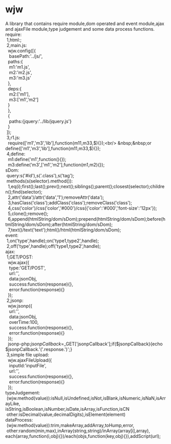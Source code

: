 # wjw
A library that contains require module,dom operated and event module,ajax and ajaxFile module,type judgement and some data process functions.
<br/>
require:<br/>
&nbsp;1,html:<script src="../lib/wjw.js" data-main="../lib/main.js" data-js="../js/r1.js" ></script>;<br/>
&nbsp;2,main.js:<br/>
&nbsp;&nbsp;wjw.config([{<br/>
&nbsp;&nbsp;&nbsp;basePath:'../js/',<br/>
&nbsp;&nbsp;paths:{<br/>
&nbsp;&nbsp;&nbsp;m1:'m1.js',<br/>
&nbsp;&nbsp;&nbsp;m2:'m2.js',<br/>
&nbsp;&nbsp;&nbsp;m3:'m3.js'<br/>
&nbsp;&nbsp;},<br/>
&nbsp;&nbsp;deps:{<br/>
&nbsp;&nbsp;&nbsp;m2:['m1'],<br/>
&nbsp;&nbsp;&nbsp;m3:['m1','m2']<br/>
&nbsp;&nbsp;}<br/>
&nbsp;&nbsp;},<br/>
&nbsp;&nbsp;{<br/>
&nbsp;&nbsp;&nbsp;paths:{jquery:'../lib/jquery.js'}<br/>
&nbsp;&nbsp;}<br/>
&nbsp;]);<br/>
&nbsp;3,r1.js:<br/>
&nbsp;&nbsp;require(['m1','m3','lib'],function(m11,m33,$){});<br/>
&nbsp;&nbsp;or define(['m1','m3','lib'],function(m11,m33,$){});<br/>
&nbsp;4,define:<br/>
&nbsp;&nbsp;m1:define('m1',function(){});<br/>
&nbsp;&nbsp;m3:define('m3',['m1','m2'],function(m1,m2){});<br/>
sDom:<br/>
&nbsp;query:s('#id'),s('.class'),s('tag');<br/>
&nbsp;methods(s(selector).method()):<br/>
&nbsp;&nbsp;1,eq(i);first();last();prev();next();siblings();parent();closest(selector);children();find(selector);<br/>
&nbsp;&nbsp;2,attr('data')/attr('data','1');removeAttr('data');<br/>
&nbsp;&nbsp;3,hasClass('class');addClass('class');removeClass('class');<br/>
&nbsp;&nbsp;4,css('color')/css('color','#000')/css({'color':'#000','font-size':'12px'});<br/>
&nbsp;&nbsp;5,clone();remove();<br/>
&nbsp;&nbsp;6,append(htmlString/dom/sDom);prepend(htmlString/dom/sDom);before(htmlString/dom/sDom);after(htmlString/dom/sDom);<br/>
&nbsp;&nbsp;7,text()/text('text');html()/html(htmlString/dom/sDom);<br/>
event:<br/>
&nbsp;1,on('type',handle);on('type1,type2',handle);<br/>
&nbsp;2,off('type',handle);off('type1,type2',handle);<br/>
ajax:<br/>
&nbsp;1,GET/POST:<br/>
&nbsp;&nbsp;wjw.ajax({<br/>
&nbsp;&nbsp;&nbsp;type:'GET/POST',<br/>
&nbsp;&nbsp;&nbsp;url:'',<br/>
&nbsp;&nbsp;&nbsp;data:jsonObj,<br/>
&nbsp;&nbsp;&nbsp;success:function(response){},<br/>
&nbsp;&nbsp;&nbsp;error:function(response){}<br/>
&nbsp;&nbsp;});<br/>
&nbsp;2,jsonp:<br/>
&nbsp;&nbsp;wjw.jsonp({<br/>
&nbsp;&nbsp;&nbsp;url:'',<br/>
&nbsp;&nbsp;&nbsp;data:jsonObj,<br/>
&nbsp;&nbsp;&nbsp;overTime:100,<br/>
&nbsp;&nbsp;&nbsp;success:function(response){},<br/>
&nbsp;&nbsp;&nbsp;error:function(response){}<br/>
&nbsp;&nbsp;});<br/>
&nbsp;&nbsp;jsonp-php:$jsonpCallback=$_GET['jsonpCallback'];if($jsonpCallback){echo $jsonpCallback.'('.response.')';}<br/>
&nbsp;3,simple file upload:<br/>
&nbsp;&nbsp;wjw.ajaxFileUpload({<br/>
&nbsp;&nbsp;&nbsp;inputId:'inputFile',<br/>
&nbsp;&nbsp;&nbsp;url:'',<br/>
&nbsp;&nbsp;&nbsp;success:function(response){},<br/>
&nbsp;&nbsp;&nbsp;error:function(response){}<br/>
&nbsp;&nbsp;});<br/>
typeJudgement:<br/>
&nbsp;(wjw.method(value)):isNull,isUndefined,isNot,isBlank,isNumeric,isNaN,isArrayLike,<br/>
    isString,isBoolean,isNumber,isDate,isArray,isFunction,isCN
&nbsp;other:isDecimal(value,decimalDigits),isElement(element)<br/>
dataProcess:<br/>
&nbsp;(wjw.method(value)):trim,makeArray,addArray,toHump,error,<br/>
&nbsp;other:random(min,max),inArray(string,string)/inArray(array[i],array),
    each(array,function(i,obj){})/each(objs,function(key,obj){}),addScript(url);
